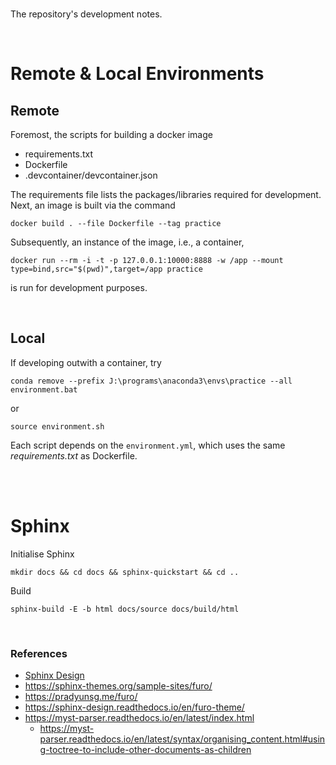 <br>

The repository's development notes.

<br>

# Remote & Local Environments

## Remote

Foremost, the scripts for building a docker image

* requirements.txt
* Dockerfile
* .devcontainer/devcontainer.json

The requirements file lists the packages/libraries required for development.  Next, an image is built via the command

```shell
docker build . --file Dockerfile --tag practice
```

Subsequently, an instance of the image, i.e., a container,

```shell
docker run --rm -i -t -p 127.0.0.1:10000:8888 -w /app --mount type=bind,src="$(pwd)",target=/app practice
```

is run for development purposes.

<br>

## Local

If developing outwith a container, try

````commandline
conda remove --prefix J:\programs\anaconda3\envs\practice --all
environment.bat
````

or

```shell
source environment.sh
```

Each script depends on the `environment.yml`, which uses the same *requirements.txt* as Dockerfile.

<br>
<br>

# Sphinx

Initialise Sphinx

```shell
mkdir docs && cd docs && sphinx-quickstart && cd ..
```

Build

```shell
sphinx-build -E -b html docs/source docs/build/html
```

<br>

### References

* [Sphinx Design](https://sphinx-design.readthedocs.io/en/rtd-theme/index.html)
* https://sphinx-themes.org/sample-sites/furo/
* https://pradyunsg.me/furo/
* https://sphinx-design.readthedocs.io/en/furo-theme/
* https://myst-parser.readthedocs.io/en/latest/index.html
    * https://myst-parser.readthedocs.io/en/latest/syntax/organising_content.html#using-toctree-to-include-other-documents-as-children

<br>
<br>

<br>
<br>

<br>
<br>

<br>
<br>
